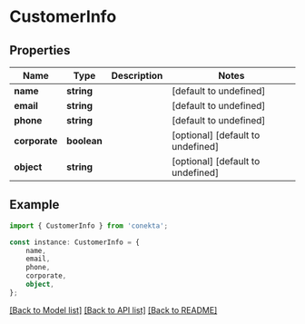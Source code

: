 # CustomerInfo


## Properties

Name | Type | Description | Notes
------------ | ------------- | ------------- | -------------
**name** | **string** |  | [default to undefined]
**email** | **string** |  | [default to undefined]
**phone** | **string** |  | [default to undefined]
**corporate** | **boolean** |  | [optional] [default to undefined]
**object** | **string** |  | [optional] [default to undefined]

## Example

```typescript
import { CustomerInfo } from 'conekta';

const instance: CustomerInfo = {
    name,
    email,
    phone,
    corporate,
    object,
};
```

[[Back to Model list]](../README.md#documentation-for-models) [[Back to API list]](../README.md#documentation-for-api-endpoints) [[Back to README]](../README.md)
